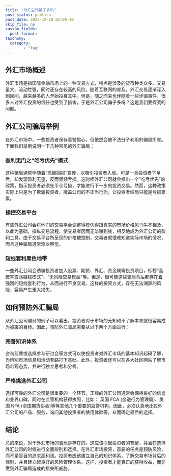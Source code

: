 ```yaml
---
title: "外汇公司骗子多吗"
post_status: publish
post_date: 2023-10-28 02:09:10
skip_file: no
custom_fields: 
  post-format: 
taxonomy:
  category:
        - "faq"
---
```


## 外汇市场概述

外汇市场是指国际金融市场上的一种交易方式，特点是涉及的货币种类众多、交易量大、流动性强，同时还存在较高的风险。随着互联网的普及，外汇交易逐渐深入到民间，越来越多的人开始投身其中。但是，随之而来也伴随着一些诈骗事件，很多人对外汇投资的信任也受到了损害，于是外汇公司骗子多吗？这是我们要探究的问题。

## 外汇公司骗局举例

在外汇市场中，一些投资者保存着警惕心，但依然会被不法分子利用的骗局所害。下面我们举例说明一下几种常见的外汇骗局：

### 盈利无门之“吃亏优先”模式

这种骗局通常伴随着“高额回报”宣传，以吸引投资者入局。可是一旦投资者下单后，却发现盈利无望，反而频频亏损。这时候外汇公司就会推出一个“吃亏优先”的政策，指示投资者必须先平仓亏损，才能进行下一步的投资交易。然而，这种政策实际上只是为了欺骗投资者，掩盖公司的不正当行为，让投资者结局只能是亏损累累。

### 操控交易平台

有些外汇公司会将他们的交易平台调整得模仿得跟真实的市场价格风马牛不相及，以此为基础，操纵交易流程，使交易者因而无法赚到钱，相反地成为外汇公司的盈利工具。由于交易平台所呈现的价格被控制，交易者就很难知道实际市场的情况，而且这种骗局通常难以察觉。

### 短线套利黑色地带

一些外汇公司会诱骗投资者加入股票、期货、外汇、贵金属等投资项目，标榜“高概率震荡赚钱模式”、“无风险交易模型”等。但是，很可能这些骗局背后都存在着强烈的短线套利行为，从而进行不良交易。这样的投资方式，存在无法溯源的风险，容易产生重大损失。

## 如何预防外汇骗局

从外汇公司骗局的例子可以看出，投资者对于市场的无知和不了解本来就很容易成为被骗的目标。因此，预防外汇骗局需要从以下两个方面进行：

### 完善知识体系

咨询前辈或选择参与研讨会等方式可以使投资者对外汇市场的基本知识起码了解，为辨别市场信息和活动套路打下基础。此外，投资者还可以在各大社区网站了解市场宏观态势，并进行独立思考和分析。

### 严格挑选外汇公司

选择可靠的外汇公司是很重要的一个环节。正规的外汇公司通常会保持良好的信誉和业界口碑，同时在监管机构获得执照，比如： 英国 FCA (金融行为管理局)、美国 NFA (全国期货协会)等等其他几个重要的监管机构。因此，必须认真地比较外汇公司的产品、服务，询问其他投资者的使用体验等，从而确定最后的选择。

## 结论

总的来说，对于外汇市场的骗局是存在的。这应该引起投资者的警醒，并且在选择外汇公司的时候进行全面辨别和选择。在外汇市场投资，首要的任务是预防风险，而不是盲目的追求高利润。投资者应该建立自己的知识体系，了解交易市场背后的规则，并且建立起良好的风险管理体系。这样，投资者才能真正的获得收益，而非受到外汇骗局造成的损失所威胁。
